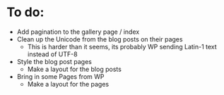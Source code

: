 # To do:

- Add pagination to the gallery page / index
- Clean up the Unicode from the blog posts on their pages
    - This is harder than it seems, its probably WP sending Latin-1 text instead of UTF-8
- Style the blog post pages
    - Make a layout for the blog posts
- Bring in some Pages from WP
    - Make a layout for the pages